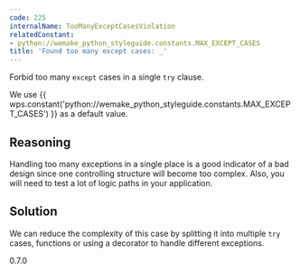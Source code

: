 ```yaml
---
code: 225
internalName: TooManyExceptCasesViolation
relatedConstant:
- python://wemake_python_styleguide.constants.MAX_EXCEPT_CASES
title: 'Found too many except cases: _'
---
```


Forbid too many `except` cases in a single `try` clause.

We use {{ wps.constant('python://wemake_python_styleguide.constants.MAX_EXCEPT_CASES') }} as a
default value.

## Reasoning
Handling too many exceptions in a single place is a good indicator
of a bad design since one controlling structure will become too
complex. Also, you will need to test a lot of logic paths in your
application.

## Solution
We can reduce the complexity of this case by splitting it into
multiple `try` cases, functions or using a decorator to handle
different exceptions.

<div class="versionadded">

0.7.0

</div>